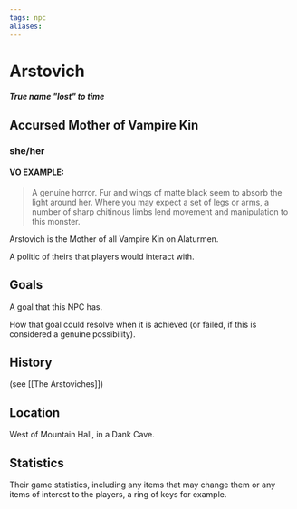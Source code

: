 ```yaml
---
tags: npc
aliases:
---
```

# Arstovich
##### True name "lost" to time
## Accursed Mother of Vampire Kin
### she/her
#### VO EXAMPLE:

> A genuine horror. Fur and wings of matte black seem to absorb the light around her. Where you may expect a set of legs or arms, a number of sharp chitinous limbs lend movement and manipulation to this monster.

Arstovich is the Mother of all Vampire Kin on Alaturmen.

A politic of theirs that players would interact with.

## Goals
A goal that this NPC has.

How that goal could resolve when it is achieved (or failed, if this is considered a genuine possibility).

## History
(see [[The Arstoviches]])

## Location
West of Mountain Hall, in a Dank Cave.

## Statistics
Their game statistics, including any items that may change them or any items of interest to the players, a ring of keys for example.
